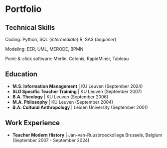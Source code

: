 # Portfolio

## Technical Skills
Coding:                    Python, SQL (*intermediate*)
                           R, SAS (*beginner*)
                  
Modeling:                  EER, UML, MERODE, BPMN

Point-&-click software:    Merlin, Celonis, RapidMiner, Tableau

## Education
- **M.S. Information Management**      | KU Leuven (September 2024)
- **SLO  Specific Teacher Training**   | KU Leuven (September 2007)
- **B.A. Theology**                    | KU Leuven (September 2006)
- **M.A. Philosophy**                  | KU Leuven (September 2004)
- **B.A. Cultural Anthropology**       | Leiden University (September 2001)

## Work Experience
- **Teacher Modern History**           | Jan-van-Ruusbroeckollege Brussels, Belgium (September 2007 - September 2024) 
